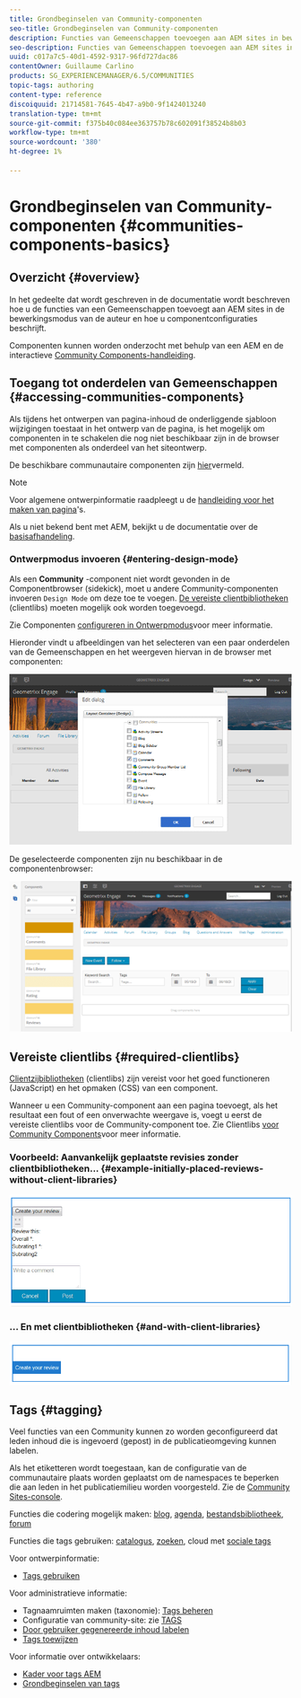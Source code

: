 ```yaml
---
title: Grondbeginselen van Community-componenten
seo-title: Grondbeginselen van Community-componenten
description: Functies van Gemeenschappen toevoegen aan AEM sites in bewerkingsmodus en componenten configureren
seo-description: Functies van Gemeenschappen toevoegen aan AEM sites in bewerkingsmodus en componenten configureren
uuid: c017a7c5-40d1-4592-9317-96fd727dac86
contentOwner: Guillaume Carlino
products: SG_EXPERIENCEMANAGER/6.5/COMMUNITIES
topic-tags: authoring
content-type: reference
discoiquuid: 21714581-7645-4b47-a9b0-9f1424013240
translation-type: tm+mt
source-git-commit: f375b40c084ee363757b78c602091f38524b8b03
workflow-type: tm+mt
source-wordcount: '380'
ht-degree: 1%

---
```



# Grondbeginselen van Community-componenten {#communities-components-basics}

## Overzicht {#overview}

In het gedeelte dat wordt geschreven in de documentatie wordt beschreven hoe u de functies van een Gemeenschappen toevoegt aan AEM sites in de bewerkingsmodus van de auteur en hoe u componentconfiguraties beschrijft.

Componenten kunnen worden onderzocht met behulp van een AEM en de interactieve [Community Components-handleiding](components-guide.md).

## Toegang tot onderdelen van Gemeenschappen {#accessing-communities-components}

Als tijdens het ontwerpen van pagina-inhoud de onderliggende sjabloon wijzigingen toestaat in het ontwerp van de pagina, is het mogelijk om componenten in te schakelen die nog niet beschikbaar zijn in de browser met componenten als onderdeel van het siteontwerp.

De beschikbare communautaire componenten zijn [hier](author-communities.md#available-communities-components)vermeld.

>[!NOTE]
>
>Voor algemene ontwerpinformatie raadpleegt u de [handleiding voor het maken van pagina](../../help/sites-authoring/qg-page-authoring.md)&#39;s.
>
>Als u niet bekend bent met AEM, bekijkt u de documentatie over de [basisafhandeling](../../help/sites-authoring/basic-handling.md).

### Ontwerpmodus invoeren {#entering-design-mode}

Als een **Community** -component niet wordt gevonden in de Componentbrowser (sidekick), moet u andere Community-componenten invoeren `Design Mode` om deze toe te voegen. [De vereiste clientbibliotheken](#required-clientlibs) (clientlibs) moeten mogelijk ook worden toegevoegd.

Zie Componenten [configureren in Ontwerpmodus](../../help/sites-authoring/default-components-designmode.md)voor meer informatie.

Hieronder vindt u afbeeldingen van het selecteren van een paar onderdelen van de Gemeenschappen en het weergeven hiervan in de browser met componenten:

![componentontwerp](assets/component-design.png)

De geselecteerde componenten zijn nu beschikbaar in de componentenbrowser:

![component-design1](assets/component-design1.png)

## Vereiste clientlibs {#required-clientlibs}

[Clientzijbibliotheken](../../help/sites-developing/clientlibs.md) (clientlibs) zijn vereist voor het goed functioneren (JavaScript) en het opmaken (CSS) van een component.

Wanneer u een Community-component aan een pagina toevoegt, als het resultaat een fout of een onverwachte weergave is, voegt u eerst de vereiste clientlibs voor de Community-component toe. Zie Clientlibs [voor Community Components](clientlibs.md)voor meer informatie.

### Voorbeeld: Aanvankelijk geplaatste revisies zonder clientbibliotheken... {#example-initially-placed-reviews-without-client-libraries}

![clientlibs1](assets/clientlibs1.png)

### ... En met clientbibliotheken {#and-with-client-libraries}

![clientlibs2](assets/clientlibs2.png)

## Tags {#tagging}

Veel functies van een Community kunnen zo worden geconfigureerd dat leden inhoud die is ingevoerd (gepost) in de publicatieomgeving kunnen labelen.

Als het etiketteren wordt toegestaan, kan de configuratie van de communautaire plaats worden geplaatst om de namespaces te beperken die aan leden in het publicatiemilieu worden voorgesteld. Zie de [Community Sites-console](sites-console.md#tagging).

Functies die codering mogelijk maken: [blog](blog-feature.md), [agenda](calendar.md), [bestandsbibliotheek](file-library.md), [forum](forum.md)

Functies die tags gebruiken: [catalogus](catalog.md), [zoeken](search.md), cloud met [sociale tags](tagcloud.md)

Voor ontwerpinformatie:

* [Tags gebruiken](../../help/sites-authoring/tags.md)

Voor administratieve informatie:

* Tagnaamruimten maken (taxonomie): [Tags beheren](../../help/sites-administering/tags.md)
* Configuratie van community-site: zie [TAGS](sites-console.md#tagging)
* [Door gebruiker gegenereerde inhoud labelen](../../help/sites-authoring/tags.md)
* [Tags toewijzen](tag-resources.md)

Voor informatie over ontwikkelaars:

* [Kader voor tags AEM](../../help/sites-developing/framework.md)
* [Grondbeginselen van tags](tag.md)

